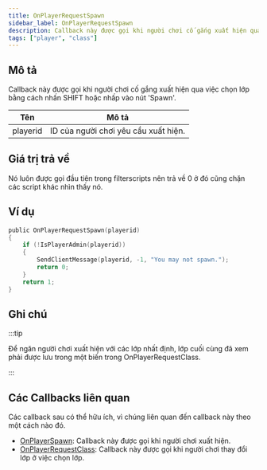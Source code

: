 ```yaml
---
title: OnPlayerRequestSpawn
sidebar_label: OnPlayerRequestSpawn
description: Callback này được gọi khi người chơi cố gắng xuất hiện qua việc chọn lớp bằng cách nhấn SHIFT hoặc nhấp vào nút 'Spawn'.
tags: ["player", "class"]
---
```


## Mô tả

Callback này được gọi khi người chơi cố gắng xuất hiện qua việc chọn lớp bằng cách nhấn SHIFT hoặc nhấp vào nút 'Spawn'.

| Tên      | Mô tả                                      |
| -------- | ------------------------------------------ |
| playerid | ID của người chơi yêu cầu xuất hiện.       |

## Giá trị trả về

Nó luôn được gọi đầu tiên trong filterscripts nên trả về 0 ở đó cũng chặn các script khác nhìn thấy nó.

## Ví dụ

```c
public OnPlayerRequestSpawn(playerid)
{
    if (!IsPlayerAdmin(playerid))
    {
        SendClientMessage(playerid, -1, "You may not spawn.");
        return 0;
    }
    return 1;
}
```

## Ghi chú

<TipNPCCallbacks />

:::tip

Để ngăn người chơi xuất hiện với các lớp nhất định, lớp cuối cùng đã xem phải được lưu trong một biến trong OnPlayerRequestClass.

:::

## Các Callbacks liên quan

Các callback sau có thể hữu ích, vì chúng liên quan đến callback này theo một cách nào đó. 

- [OnPlayerSpawn](OnPlayerSpawn): Callback này được gọi khi người chơi xuất hiện. 
- [OnPlayerRequestClass](OnPlayerRequestClass): Callback này được gọi khi người chơi thay đổi lớp ở việc chọn lớp.